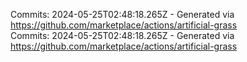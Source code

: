 Commits: 2024-05-25T02:48:18.265Z - Generated via https://github.com/marketplace/actions/artificial-grass
<br>
Commits: 2024-05-25T02:48:18.265Z - Generated via https://github.com/marketplace/actions/artificial-grass
<br>
